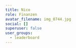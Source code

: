 ```yaml
---
title: Nico
role: Finanzen
avatar_filename: img_0744.jpg
social: []
superuser: false
user_groups:
  - leaderboard
---
```

